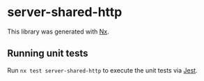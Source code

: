# server-shared-http

This library was generated with [Nx](https://nx.dev).

## Running unit tests

Run `nx test server-shared-http` to execute the unit tests via [Jest](https://jestjs.io).
